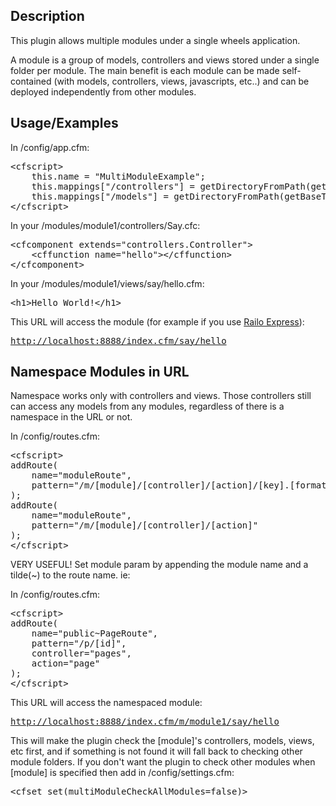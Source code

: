 <h2>Description</h2>
<p>This plugin allows multiple modules under a single wheels application. </p>
<p>A module is a group of models, controllers and views stored under a single folder per module. The main benefit is each module can be made self-contained (with models, controllers, views, javascripts, etc..) and can be deployed independently from other modules.</p>

<h2>Usage/Examples</h2>
<p>In /config/app.cfm:</p>
<p>
<pre>
&lt;cfscript&gt;
	this.name = &quot;MultiModuleExample&quot;;
	this.mappings[&quot;/controllers&quot;] = getDirectoryFromPath(getBaseTemplatePath()) &amp; &quot;controllers&quot;;
	this.mappings[&quot;/models&quot;] = getDirectoryFromPath(getBaseTemplatePath()) &amp; &quot;models&quot;;
&lt;/cfscript&gt;</pre>
In your /modules/module1/controllers/Say.cfc: </p>
<p>
<pre>
&lt;cfcomponent extends=&quot;controllers.Controller&quot;&gt;
	&lt;cffunction name=&quot;hello&quot;&gt;&lt;/cffunction&gt;
&lt;/cfcomponent&gt;
</pre>
In your /modules/module1/views/say/hello.cfm:</p>
<p>
  <pre>&lt;h1&gt;Hello World!&lt;/h1&gt;</pre>
</p>
<p>
This URL will access the module (for example if you use <a href="http://www.getrailo.org/index.cfm/download/">Railo Express</a>):</p>
<pre><a href="http://localhost:8888/index.cfm/say/hello">http://localhost:8888/index.cfm/say/hello</a></pre>
<p>

<h2>Namespace Modules in URL</h2>
<p>Namespace works only with controllers and views. Those controllers still can access any models from any modules, regardless of there is a namespace in the URL or not.</p>
<p>In /config/routes.cfm:</p>
<p>
<pre>
&lt;cfscript&gt;
addRoute(
    name="moduleRoute", 
	pattern="/m/[module]/[controller]/[action]/[key].[format]"
);
addRoute(
	name="moduleRoute", 
	pattern="/m/[module]/[controller]/[action]"
);
&lt;/cfscript&gt;</pre>

<p>VERY USEFUL! Set module param by appending the module name and a tilde(~) to the route name. ie:</p>
<p>In /config/routes.cfm:</p>
<pre>
&lt;cfscript&gt;
addRoute(
	name="public~PageRoute", 
	pattern="/p/[id]",
	controller="pages", 
	action="page"
);
&lt;/cfscript&gt;</pre>

This URL will access the namespaced module:</p>
<pre><a href="http://localhost:8888/index.cfm/m/module1/say/hello">http://localhost:8888/index.cfm/m/module1/say/hello</a></pre>

<p></p>

<p>This will make the plugin check the [module]'s controllers, models, views, etc first, and if something is not found it will fall back to checking other module folders. If you don't  want the plugin to check other modules when [module] is specified then add in /config/settings.cfm:</p>
<pre>&lt;cfset set(multiModuleCheckAllModules=false)></pre>

</p>